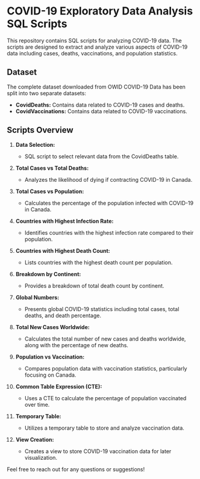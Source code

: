 # COVID-19 Exploratory Data Analysis SQL Scripts

This repository contains SQL scripts for analyzing COVID-19 data. The scripts are designed to extract and analyze various aspects of COVID-19 data including cases, deaths, vaccinations, and population statistics.

## Dataset

The complete dataset downloaded from OWID COVID-19 Data has been split into two separate datasets:

- **CovidDeaths:** Contains data related to COVID-19 cases and deaths.
- **CovidVaccinations:** Contains data related to COVID-19 vaccinations.

## Scripts Overview

1. **Data Selection:**
   - SQL script to select relevant data from the CovidDeaths table.

2. **Total Cases vs Total Deaths:**
   - Analyzes the likelihood of dying if contracting COVID-19 in Canada.

3. **Total Cases vs Population:**
   - Calculates the percentage of the population infected with COVID-19 in Canada.

4. **Countries with Highest Infection Rate:**
   - Identifies countries with the highest infection rate compared to their population.

5. **Countries with Highest Death Count:**
   - Lists countries with the highest death count per population.

6. **Breakdown by Continent:**
   - Provides a breakdown of total death count by continent.

7. **Global Numbers:**
   - Presents global COVID-19 statistics including total cases, total deaths, and death percentage.

8. **Total New Cases Worldwide:**
   - Calculates the total number of new cases and deaths worldwide, along with the percentage of new deaths.

9. **Population vs Vaccination:**
   - Compares population data with vaccination statistics, particularly focusing on Canada.

10. **Common Table Expression (CTE):**
    - Uses a CTE to calculate the percentage of population vaccinated over time.

11. **Temporary Table:**
    - Utilizes a temporary table to store and analyze vaccination data.

12. **View Creation:**
    - Creates a view to store COVID-19 vaccination data for later visualization.

Feel free to reach out for any questions or suggestions!

